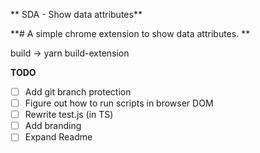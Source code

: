 ** SDA - Show data attributes**

**# A simple chrome extension to show data attributes. **

build -> yarn build-extension

**TODO**

- [ ] Add git branch protection 
- [ ] Figure out how to run scripts in browser DOM
- [ ] Rewrite test.js (in TS)
- [ ] Add branding
- [ ] Expand Readme

